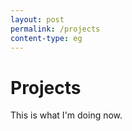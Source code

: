 ```yaml
---
layout: post
permalink: /projects
content-type: eg
---
```


# Projects

This is what I'm doing now.
